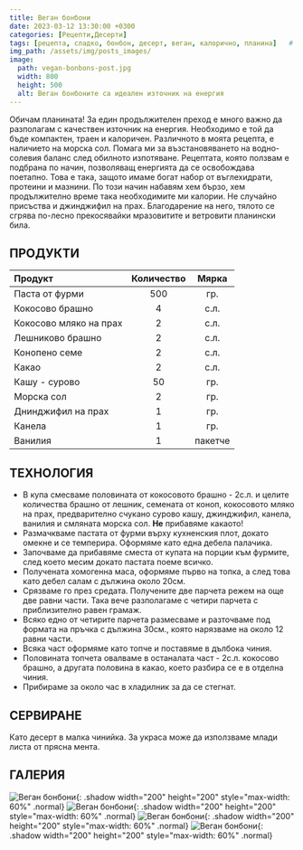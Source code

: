 ```yaml
---
title: Веган бонбони
date: 2023-03-12 13:30:00 +0300
categories: [Рецепти,Десерти]
tags: [рецепта, сладко, бонбон, десерт, веган, калорично, планина]   # TAG names should always be lowercase
img_path: /assets/img/posts_images/
image:
  path: vegan-bonbons-post.jpg
  width: 800
  height: 500
  alt: Веган бонбоните са идеален източник на енергия
---
```


Обичам планината! За един продължителен преход е много важно да разполагам с качествен източник на енергия. Необходимо е той да бъде компактен, траен и калоричен. Различното в моята рецепта, е наличието на морска сол. Помага ми за възстановяването на водно-солевия баланс след обилното изпотяване. Рецептата, която ползвам е подбрана по начин, позволяващ енергията да се освобождава поетапно. Това е така, защото имаме богат набор от въглехидрати, протеини и мазнини. По този начин набавям хем бързо, хем продължително време така необходимите ми калории. Не случайно присъства и джинджифил на прах. Благодарение на него, тялото се сгрява по-лесно прекосявайки мразовитите и ветровити планински била.

## **ПРОДУКТИ**

| Продукт                    |Количество  |Мярка   |
|:---------------------------|:----------:|:------:|
|Паста от фурми              |500         |гр.     |
|Кокосово брашно             |4           |с.л.    |
|Кокосово мляко на прах      |2           |с.л.    |
|Лешниково брашно            |2           |с.л.    |
|Конопено семе               |2           |с.л.    |
|Какао                       |2           |с.л.    |
|Кашу - сурово               |50          |гр.     |
|Морска сол                  |2           |гр.     |
|Днинджифил на прах          |1           |гр.     |
|Канела                      |1           |гр.     |
|Ванилия                     |1           |пакетче |

## **ТЕХНОЛОГИЯ**

- В купа смесваме половината от кокосовото брашно - 2с.л. и целите количества брашно от лешник, семената от коноп, кокосовото мляко на прах, предварително счукано сурово кашу, джинджифил, канела, ванилия и смляната морска сол. **Не** прибавяме какаото!
- Размачкваме пастата от фурми върху кухненския плот, докато омекне и се темперира. Оформяме като една дебела палачика.
- Започваме да прибавяме сместа от купата на порции към фурмите, след което месим докато пастата поеме всичко.
- Получената хомогенна маса, оформяме първо на топка, а след това като дебел салам с дължина около 20см.
- Срязваме го през средата. Получените две парчета режем на още две равни части. Така вече разполагаме с четири парчета с приблизително равен грамаж.
- Всяко едно от четирите парчета размесваме и разточваме под формата на пръчка с дължина 30см., която нарязваме на около 12 равни части.
- Всяка част оформяме като топче и поставяме в дълбока чиния.
- Половината топчета овалваме в останалата част - 2с.л. кокосово брашно, а другата половина в какао, което разбира се е в отделна чиния.
- Прибираме за около час в хладилник за да се стегнат.

## **СЕРВИРАНЕ**

Като десерт в малка чинийка. За украса може да използваме млади листа от прясна мента.

## **ГАЛЕРИЯ**

![Веган бонбони](vegan-bonbons-01.jpg){: .shadow width="200" height="200" style="max-width: 60%" .normal}
![Веган бонбони](vegan-bonbons-02.jpg){: .shadow width="200" height="200" style="max-width: 60%" .normal}
![Веган бонбони](vegan-bonbons-03.jpg){: .shadow width="200" height="200" style="max-width: 60%" .normal}
![Веган бонбони](vegan-bonbons-04.jpg){: .shadow width="200" height="200" style="max-width: 60%" .normal}
